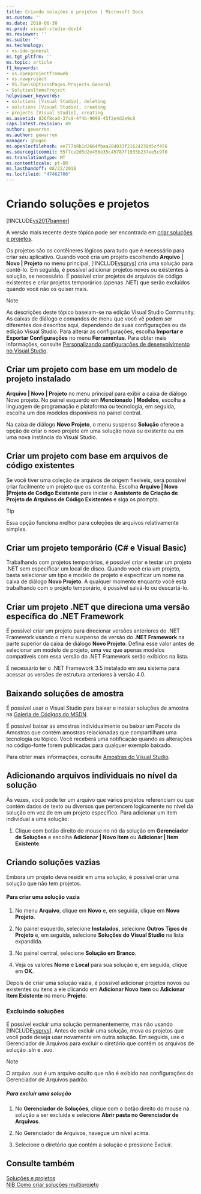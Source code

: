 ```yaml
---
title: Criando soluções e projetos | Microsoft Docs
ms.custom: ''
ms.date: 2018-06-30
ms.prod: visual-studio-dev14
ms.reviewer: ''
ms.suite: ''
ms.technology:
- vs-ide-general
ms.tgt_pltfrm: ''
ms.topic: article
f1_keywords:
- vs.openprojectfromweb
- vs.newproject
- VS.ToolsOptionsPages.Projects.General
- SolutionItemsProject
helpviewer_keywords:
- solutions [Visual Studio], deleting
- solutions [Visual Studio], creating
- projects [Visual Studio], creating
ms.assetid: 836f8ca0-3fc9-4f4b-9090-45f2e4d2e9c8
caps.latest.revision: 49
author: gewarren
ms.author: gewarren
manager: ghogen
ms.openlocfilehash: ee777b8b1d2664fbaa284033f21624238d5cf456
ms.sourcegitcommit: 55f7ce2d5d2e458e35c45787f1935b237ee5c9f8
ms.translationtype: MT
ms.contentlocale: pt-BR
ms.lasthandoff: 08/22/2018
ms.locfileid: "47462706"
---
```

# <a name="creating-solutions-and-projects"></a>Criando soluções e projetos
[!INCLUDE[vs2017banner](../includes/vs2017banner.md)]

A versão mais recente deste tópico pode ser encontrada em [criar soluções e projetos](https://docs.microsoft.com/visualstudio/ide/creating-solutions-and-projects).  
  
Os projetos são os contêineres lógicos para tudo que é necessário para criar seu aplicativo. Quando você cria um projeto escolhendo **Arquivo &#124; Novo &#124; Projeto** no menu principal, [!INCLUDE[vsprvs](../includes/vsprvs-md.md)] cria uma solução para contê-lo. Em seguida, é possível adicionar projetos novos ou existentes à solução, se necessário. É possível criar projetos de arquivos de código existentes e criar projetos temporários (apenas .NET) que serão excluídos quando você não os quiser mais.  
  
> [!NOTE]
>  As descrições deste tópico baseiam-se na edição Visual Studio Community. As caixas de diálogo e comandos de menu que você vê podem ser diferentes dos descritos aqui, dependendo de suas configurações ou da edição Visual Studio. Para alterar as configurações, escolha **Importar e Exportar Configurações** no menu **Ferramentas**. Para obter mais informações, consulte [Personalizando configurações de desenvolvimento no Visual Studio](http://msdn.microsoft.com/en-us/22c4debb-4e31-47a8-8f19-16f328d7dcd3).  
  
## <a name="create-a-project-from-an-installed-project-template"></a>Criar um projeto com base em um modelo de projeto instalado  
 **Arquivo &#124; Novo &#124; Projeto** no menu principal para exibir a caixa de diálogo Novo projeto. No painel esquerdo em **Mencionado &#124; Modelos**, escolha a linguagem de programação e plataforma ou tecnologia, em seguida, escolha um dos modelos disponíveis no painel central.  
  
 Na caixa de diálogo **Novo Projeto**, o menu suspenso **Solução** oferece a opção de criar o novo projeto em uma solução nova ou existente ou em uma nova instância do Visual Studio.  
  
## <a name="create-a-project-from-existing-code-files"></a>Criar um projeto com base em arquivos de código existentes  
 Se você tiver uma coleção de arquivos de origem flexíveis, será possível criar facilmente um projeto que os contenha. Escolha **Arquivo &#124; Novo &#124;Projeto de Código Existente** para iniciar o **Assistente de Criação de Projeto de Arquivos de Código Existentes** e siga os prompts.  
  
> [!TIP]
>  Essa opção funciona melhor para coleções de arquivos relativamente simples.  
  
## <a name="create-a-temporary-project-c-and-visual-basic"></a>Criar um projeto temporário (C# e Visual Basic)  
 Trabalhando com projetos temporários, é possível criar e testar um projeto .NET sem especificar um local de disco. Quando você cria um projeto, basta selecionar um tipo e modelo de projeto e especificar um nome na caixa de diálogo **Novo Projeto**. A qualquer momento enquanto você está trabalhando com o projeto temporário, é possível salvá-lo ou descartá-lo.  
  
## <a name="create-a-net-project-that-targets-a-specific-version-of-the-net-framework"></a>Criar um projeto .NET que direciona uma versão específica do .NET Framework  
 É possível criar um projeto para direcionar versões anteriores do .NET Framework usando o menu suspenso de versão do **.NET Framework** na parte superior da caixa de diálogo **Novo Projeto**. Defina esse valor antes de selecionar um modelo de projeto, uma vez que apenas modelos compatíveis com essa versão do .NET Framework serão exibidos na lista.  
  
 É necessário ter o .NET Framework 3.5 instalado em seu sistema para acessar as versões de estrutura anteriores à versão 4.0.  
  
## <a name="downloading-sample-solutions"></a>Baixando soluções de amostra  
 É possível usar o Visual Studio para baixar e instalar soluções de amostra na [Galeria de Códigos do MSDN](http://go.microsoft.com/fwlink/?LinkId=254185).  
  
 É possível baixar as amostras individualmente ou baixar um Pacote de Amostras que contém amostras relacionadas que compartilham uma tecnologia ou tópico. Você receberá uma notificação quando as alterações no código-fonte forem publicadas para qualquer exemplo baixado.  
  
 Para obter mais informações, consulte [Amostras do Visual Studio](../ide/visual-studio-samples.md).  
  
## <a name="adding-single-files-at-the-solution-level"></a>Adicionando arquivos individuais no nível da solução  
 Às vezes, você pode ter um arquivo que vários projetos referenciam ou que contém dados de texto ou diversos que pertencem logicamente no nível da solução em vez de em um projeto específico.  Para adicionar um item individual a uma solução:  
  
1.  Clique com botão direito do mouse no nó da solução em **Gerenciador de Soluções** e escolha **Adicionar &#124; Novo Item** ou **Adicionar &#124; Item Existente**.  
  
## <a name="creating-empty-solutions"></a>Criando soluções vazias  
 Embora um projeto deva residir em uma solução, é possível criar uma solução que não tem projetos.  
  
#### <a name="to-create-an-empty-solution"></a>Para criar uma solução vazia  
  
1.  No menu **Arquivo**, clique em **Novo** e, em seguida, clique em **Novo Projeto**.  
  
2.  No painel esquerdo, selecione **Instalados**, selecione **Outros Tipos de Projeto** e, em seguida, selecione **Soluções do Visual Studio** na lista expandida.  
  
3.  No painel central, selecione **Solução em Branco**.  
  
4.  Veja os valores **Nome** e **Local** para sua solução e, em seguida, clique em **OK**.  
  
 Depois de criar uma solução vazia, é possível adicionar projetos novos ou existentes ou itens a ele clicando em **Adicionar Novo Item** ou **Adicionar Item Existente** no menu **Projeto**.  
  
### <a name="deleting-solutions"></a>Excluindo soluções  
 É possível excluir uma solução permanentemente, mas não usando [!INCLUDE[vsprvs](../includes/vsprvs-md.md)]. Antes de excluir uma solução, mova os projetos que você pode deseja usar novamente em outra solução. Em seguida, use o Gerenciador de Arquivos para excluir o diretório que contém os arquivos de solução .sln e .suo.  
  
> [!NOTE]
>  O arquivo .suo é um arquivo oculto que não é exibido nas configurações do Gerenciador de Arquivos padrão.  
  
##### <a name="to-delete-a-solution"></a>Para excluir uma solução  
  
1.  No **Gerenciador de Soluções**, clique com o botão direito do mouse na solução a ser excluída e selecione **Abrir pasta no Gerenciador de Arquivos**.  
  
2.  No Gerenciador de Arquivos, navegue um nível acima.  
  
3.  Selecione o diretório que contém a solução e pressione Excluir.  
  
## <a name="see-also"></a>Consulte também  
 [Soluções e projetos](../ide/solutions-and-projects-in-visual-studio.md)   
 [NIB Como criar soluções multiprojeto](http://msdn.microsoft.com/en-us/02ecd6dd-0114-46fe-b335-ba9c5e3020d6)



